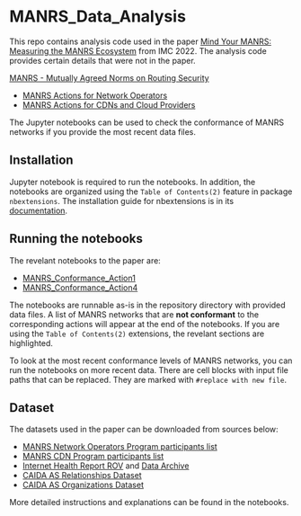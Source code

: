 # MANRS_Data_Analysis

This repo contains analysis code used in the paper [Mind Your MANRS: Measuring the MANRS Ecosystem](https://www.caida.org/catalog/papers/2022_mind_your_manrs/mind_your_manrs.pdf) from IMC 2022. The analysis code provides certain details that were not in the paper.

[MANRS - Mutually Agreed Norms on Routing Security](https://www.manrs.org/)
- [MANRS Actions for Network Operators](https://www.manrs.org/netops/network-operator-actions/)
- [MANRS Actions for CDNs and Cloud Providers](https://www.manrs.org/cdn-cloud-providers/actions/)

The Jupyter notebooks can be used to check the conformance of MANRS networks if you provide the most recent data files.

## Installation
Jupyter notebook is required to run the notebooks. In addition, the notebooks are organized using the `Table of Contents(2)` feature in package `nbextensions`. The installation guide for nbextensions is in its [documentation](https://jupyter-contrib-nbextensions.readthedocs.io/en/latest/install.html).

## Running the notebooks
The revelant notebooks to the paper are:  
- [MANRS_Conformance_Action1](https://github.com/CAIDA/MANRS_Data_Analysis/blob/master/MANRS_Conformance_Action1.ipynb)
- [MANRS_Conformance_Action4](https://github.com/CAIDA/MANRS_Data_Analysis/blob/master/MANRS_Conformance_Action4.ipynb)

The notebooks are runnable as-is in the repository directory with provided data files. A list of MANRS networks that are **not conformant** to the corresponding actions will appear at the end of the notebooks. If you are using the `Table of Contents(2)` extensions, the revelant sections are highlighted.

To look at the most recent conformance levels of MANRS networks, you can run the notebooks on more recent data. There are cell blocks with input file paths that can be replaced. They are marked with `#replace with new file`.

## Dataset
The datasets used in the paper can be downloaded from sources below:
- [MANRS Network Operators Program participants list](https://www.manrs.org/netops/participants/)
- [MANRS CDN Program participants list](https://www.manrs.org/cdn-cloud-providers/participants/)
- [Internet Health Report ROV](https://ihr.iijlab.net/ihr/en-us/rov) and [Data Archive](https://ihr-archive.iijlab.net/ihr/rov/)
- [CAIDA AS Relationships Dataset](https://www.caida.org/catalog/datasets/as-relationships/)
- [CAIDA AS Organizations Dataset](https://www.caida.org/catalog/datasets/as-organizations/)

More detailed instructions and explanations can be found in the notebooks.
